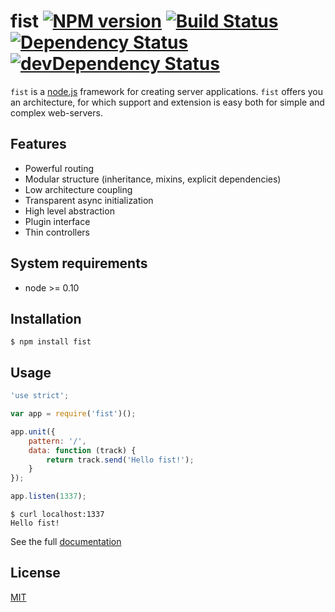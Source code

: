 fist [![NPM version](https://badge.fury.io/js/fist.svg)](http://badge.fury.io/js/fist) [![Build Status](https://travis-ci.org/fistlabs/fist.png)](https://travis-ci.org/fistlabs/fist) [![Dependency Status](https://david-dm.org/fistlabs/fist.svg)](https://david-dm.org/fistlabs/fist) [![devDependency Status](https://david-dm.org/fistlabs/fist/dev-status.svg)](https://david-dm.org/fistlabs/fist#info=devDependencies)
=========
```fist``` is a [node.js](http://nodejs.org/) framework for creating server applications. ```fist``` offers you an architecture, for which support and extension is easy both for simple and complex web-servers.

Features
---------
 * Powerful routing
 * Modular structure (inheritance, mixins, explicit dependencies)
 * Low architecture coupling
 * Transparent async initialization
 * High level abstraction
 * Plugin interface
 * Thin controllers

System requirements
---------
* node >= 0.10

Installation
---------
```
$ npm install fist
```

Usage
---------
```js
'use strict';

var app = require('fist')();

app.unit({
    pattern: '/',
    data: function (track) {
        return track.send('Hello fist!');
    }
});

app.listen(1337);
```
```
$ curl localhost:1337
Hello fist!
```
See the full [documentation](docs/index.md)

License
---------
[MIT](LICENSE)
